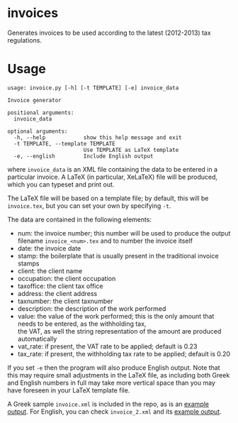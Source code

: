 invoices
========

Generates invoices to be used according to the latest (2012-2013) tax regulations.

Usage
=====

    usage: invoice.py [-h] [-t TEMPLATE] [-e] invoice_data

    Invoice generator

    positional arguments:
      invoice_data

    optional arguments:
      -h, --help            show this help message and exit
      -t TEMPLATE, --template TEMPLATE
                            Use TEMPLATE as LaTeX template
      -e, --english         Include English output

where `invoice_data` is an XML file containing the data to be entered in a particular invoice. A LaTeX (in particular, XeLaTeX) file will be produced, which you can typeset and print out.

The LaTeX file will be based on a template file; by default, this will be `invoice.tex`, but you can set your own by specifying `-t`.

The data are contained in the following elements:

* num: the invoice number; this number will be used to produce the output filename `invoice_<num>.tex` and to number
  the invoice itself
* date: the invoice date
* stamp: the boilerplate that is usually present in the traditional invoice stamps
* client: the client name
* occupation: the client occupation
* taxoffice: the client tax office
* address: the client address
* taxnumber: the client taxnumber
* description: the description of the work performed
* value: the value of the work performed; this is the only amount that needs to be entered, as the withholding tax,  
  the VAT, as well the string representation of the amount are produced automatically
* vat_rate: if present, the VAT rate to be applied; default is 0.23
* tax_rate: if present, the withholding tax rate to be applied; default is 0.20

If you set `-e` then the program will also produce English output. Note that this may require small adjustments in the LaTeX file, as including both Greek and English numbers in full may take more vertical space than you may have foreseen in your LaTeX template file.

A Greek sample `invoice.xml` is included in the repo, as is an [example output](https://github.com/louridas/invoices/blob/master/invoice_1.pdf). For English, you can check `invoice_2.xml` and its [example output](https://github.com/louridas/invoices/blob/master/invoice_2.pdf).
